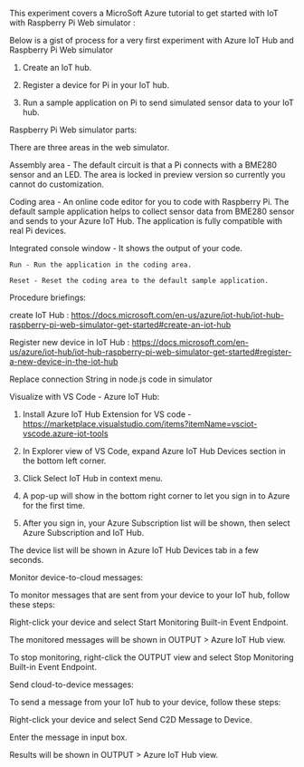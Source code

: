 This experiment covers a MicroSoft Azure tutorial to get started with IoT with Raspberry Pi Web simulator :

Below is a gist of process for a very first experiment with Azure IoT Hub and Raspberry Pi Web simulator

1. Create an IoT hub.

2. Register a device for Pi in your IoT hub.

3. Run a sample application on Pi to send simulated sensor data to your IoT hub.

Raspberry Pi Web simulator parts: 

There are three areas in the web simulator.

Assembly area - The default circuit is that a Pi connects with a BME280 sensor and an LED. The area is locked in preview version so currently you cannot do customization.

Coding area - An online code editor for you to code with Raspberry Pi. The default sample application helps to collect sensor data from BME280 sensor and sends to your Azure IoT Hub. The application is fully compatible with real Pi devices.

Integrated console window - It shows the output of your code. 

    Run - Run the application in the coding area.

    Reset - Reset the coding area to the default sample application.

Procedure briefings:

create IoT Hub : https://docs.microsoft.com/en-us/azure/iot-hub/iot-hub-raspberry-pi-web-simulator-get-started#create-an-iot-hub

Register new device in IoT Hub : https://docs.microsoft.com/en-us/azure/iot-hub/iot-hub-raspberry-pi-web-simulator-get-started#register-a-new-device-in-the-iot-hub

Replace connection String in node.js code in simulator

Visualize with VS Code - Azure IoT Hub:

1. Install Azure IoT Hub Extension for VS code - https://marketplace.visualstudio.com/items?itemName=vsciot-vscode.azure-iot-tools

2. In Explorer view of VS Code, expand Azure IoT Hub Devices section in the bottom left corner.

3. Click Select IoT Hub in context menu.

4. A pop-up will show in the bottom right corner to let you sign in to Azure for the first time.

5. After you sign in, your Azure Subscription list will be shown, then select Azure Subscription and IoT Hub.

The device list will be shown in Azure IoT Hub Devices tab in a few seconds.

Monitor device-to-cloud messages:

To monitor messages that are sent from your device to your IoT hub, follow these steps:

Right-click your device and select Start Monitoring Built-in Event Endpoint.

The monitored messages will be shown in OUTPUT > Azure IoT Hub view.

To stop monitoring, right-click the OUTPUT view and select Stop Monitoring Built-in Event Endpoint.

Send cloud-to-device messages:

To send a message from your IoT hub to your device, follow these steps:

Right-click your device and select Send C2D Message to Device.

Enter the message in input box.

Results will be shown in OUTPUT > Azure IoT Hub view.